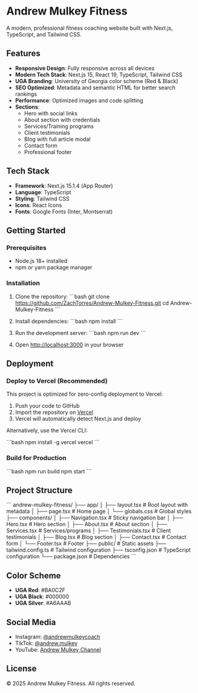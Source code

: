 # Andrew Mulkey Fitness

A modern, professional fitness coaching website built with Next.js, TypeScript, and Tailwind CSS.

## Features

- **Responsive Design**: Fully responsive across all devices
- **Modern Tech Stack**: Next.js 15, React 19, TypeScript, Tailwind CSS
- **UGA Branding**: University of Georgia color scheme (Red & Black)
- **SEO Optimized**: Metadata and semantic HTML for better search rankings
- **Performance**: Optimized images and code splitting
- **Sections**:
  - Hero with social links
  - About section with credentials
  - Services/Training programs
  - Client testimonials
  - Blog with full article modal
  - Contact form
  - Professional footer

## Tech Stack

- **Framework**: Next.js 15.1.4 (App Router)
- **Language**: TypeScript
- **Styling**: Tailwind CSS
- **Icons**: React Icons
- **Fonts**: Google Fonts (Inter, Montserrat)

## Getting Started

### Prerequisites

- Node.js 18+ installed
- npm or yarn package manager

### Installation

1. Clone the repository:
\`\`\`bash
git clone https://github.com/ZachTorres/Andrew-Mulkey-Fitness.git
cd Andrew-Mulkey-Fitness
\`\`\`

2. Install dependencies:
\`\`\`bash
npm install
\`\`\`

3. Run the development server:
\`\`\`bash
npm run dev
\`\`\`

4. Open [http://localhost:3000](http://localhost:3000) in your browser

## Deployment

### Deploy to Vercel (Recommended)

This project is optimized for zero-config deployment to Vercel:

1. Push your code to GitHub
2. Import the repository on [Vercel](https://vercel.com)
3. Vercel will automatically detect Next.js and deploy

Alternatively, use the Vercel CLI:

\`\`\`bash
npm install -g vercel
vercel
\`\`\`

### Build for Production

\`\`\`bash
npm run build
npm start
\`\`\`

## Project Structure

\`\`\`
andrew-mulkey-fitness/
├── app/
│   ├── layout.tsx          # Root layout with metadata
│   ├── page.tsx            # Home page
│   └── globals.css         # Global styles
├── components/
│   ├── Navigation.tsx      # Sticky navigation bar
│   ├── Hero.tsx            # Hero section
│   ├── About.tsx           # About section
│   ├── Services.tsx        # Services/programs
│   ├── Testimonials.tsx    # Client testimonials
│   ├── Blog.tsx            # Blog section
│   ├── Contact.tsx         # Contact form
│   └── Footer.tsx          # Footer
├── public/                 # Static assets
├── tailwind.config.ts      # Tailwind configuration
├── tsconfig.json           # TypeScript configuration
└── package.json            # Dependencies
\`\`\`

## Color Scheme

- **UGA Red**: #BA0C2F
- **UGA Black**: #000000
- **UGA Silver**: #A6AAAB

## Social Media

- Instagram: [@andrewmulkeycoach](https://www.instagram.com/andrewmulkeycoach/)
- TikTok: [@andrew.mulkey](https://www.tiktok.com/@andrew.mulkey)
- YouTube: [Andrew Mulkey Channel](https://www.youtube.com/channel/UCt_qkqdYfJ4JOLL5voOlXAg)

## License

© 2025 Andrew Mulkey Fitness. All rights reserved.
